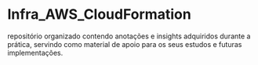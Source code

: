 # Infra_AWS_CloudFormation
repositório organizado contendo anotações e insights adquiridos durante a prática, servindo como material de apoio para os seus estudos e futuras implementações.
